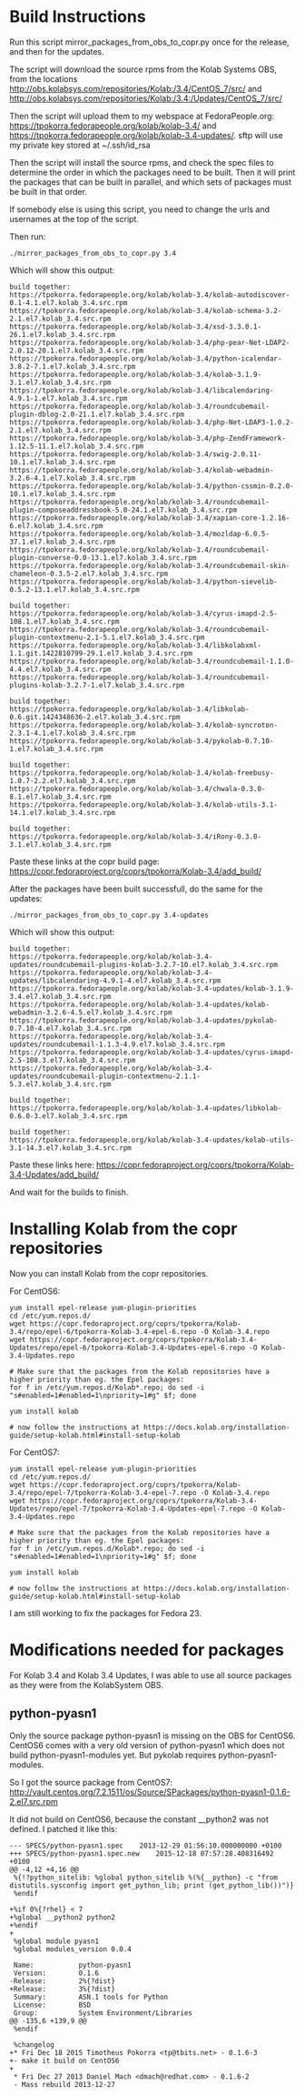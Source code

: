 Build Instructions
======

Run this script mirror_packages_from_obs_to_copr.py once for the release, and then for the updates.

The script will download the source rpms from the Kolab Systems OBS, from the locations http://obs.kolabsys.com/repositories/Kolab:/3.4/CentOS_7/src/ and http://obs.kolabsys.com/repositories/Kolab:/3.4:/Updates/CentOS_7/src/

Then the script will upload them to my webspace at FedoraPeople.org: https://tpokorra.fedorapeople.org/kolab/kolab-3.4/ and https://tpokorra.fedorapeople.org/kolab/kolab-3.4-updates/. sftp will use my private key stored at ~/.ssh/id_rsa

Then the script will install the source rpms, and check the spec files to determine the order in which the packages need to be built. Then it will print the packages that can be built in parallel, and which sets of packages must be built in that order.

If somebody else is using this script, you need to change the urls and usernames at the top of the script.

Then run:

    ./mirror_packages_from_obs_to_copr.py 3.4

Which will show this output:

    build together: 
    https://tpokorra.fedorapeople.org/kolab/kolab-3.4/kolab-autodiscover-0.1-4.1.el7.kolab_3.4.src.rpm
    https://tpokorra.fedorapeople.org/kolab/kolab-3.4/kolab-schema-3.2-2.1.el7.kolab_3.4.src.rpm
    https://tpokorra.fedorapeople.org/kolab/kolab-3.4/xsd-3.3.0.1-26.1.el7.kolab_3.4.src.rpm
    https://tpokorra.fedorapeople.org/kolab/kolab-3.4/php-pear-Net-LDAP2-2.0.12-20.1.el7.kolab_3.4.src.rpm
    https://tpokorra.fedorapeople.org/kolab/kolab-3.4/python-icalendar-3.8.2-7.1.el7.kolab_3.4.src.rpm
    https://tpokorra.fedorapeople.org/kolab/kolab-3.4/kolab-3.1.9-3.1.el7.kolab_3.4.src.rpm
    https://tpokorra.fedorapeople.org/kolab/kolab-3.4/libcalendaring-4.9.1-1.el7.kolab_3.4.src.rpm
    https://tpokorra.fedorapeople.org/kolab/kolab-3.4/roundcubemail-plugin-dblog-2.0-21.1.el7.kolab_3.4.src.rpm
    https://tpokorra.fedorapeople.org/kolab/kolab-3.4/php-Net-LDAP3-1.0.2-2.1.el7.kolab_3.4.src.rpm
    https://tpokorra.fedorapeople.org/kolab/kolab-3.4/php-ZendFramework-1.12.5-11.1.el7.kolab_3.4.src.rpm
    https://tpokorra.fedorapeople.org/kolab/kolab-3.4/swig-2.0.11-10.1.el7.kolab_3.4.src.rpm
    https://tpokorra.fedorapeople.org/kolab/kolab-3.4/kolab-webadmin-3.2.6-4.1.el7.kolab_3.4.src.rpm
    https://tpokorra.fedorapeople.org/kolab/kolab-3.4/python-cssmin-0.2.0-10.1.el7.kolab_3.4.src.rpm
    https://tpokorra.fedorapeople.org/kolab/kolab-3.4/roundcubemail-plugin-composeaddressbook-5.0-24.1.el7.kolab_3.4.src.rpm
    https://tpokorra.fedorapeople.org/kolab/kolab-3.4/xapian-core-1.2.16-6.el7.kolab_3.4.src.rpm
    https://tpokorra.fedorapeople.org/kolab/kolab-3.4/mozldap-6.0.5-37.1.el7.kolab_3.4.src.rpm
    https://tpokorra.fedorapeople.org/kolab/kolab-3.4/roundcubemail-plugin-converse-0.0-13.1.el7.kolab_3.4.src.rpm
    https://tpokorra.fedorapeople.org/kolab/kolab-3.4/roundcubemail-skin-chameleon-0.3.5-2.el7.kolab_3.4.src.rpm
    https://tpokorra.fedorapeople.org/kolab/kolab-3.4/python-sievelib-0.5.2-13.1.el7.kolab_3.4.src.rpm
    
    build together: 
    https://tpokorra.fedorapeople.org/kolab/kolab-3.4/cyrus-imapd-2.5-108.1.el7.kolab_3.4.src.rpm
    https://tpokorra.fedorapeople.org/kolab/kolab-3.4/roundcubemail-plugin-contextmenu-2.1-5.1.el7.kolab_3.4.src.rpm
    https://tpokorra.fedorapeople.org/kolab/kolab-3.4/libkolabxml-1.1.git.1422810799-29.1.el7.kolab_3.4.src.rpm
    https://tpokorra.fedorapeople.org/kolab/kolab-3.4/roundcubemail-1.1.0-4.4.el7.kolab_3.4.src.rpm
    https://tpokorra.fedorapeople.org/kolab/kolab-3.4/roundcubemail-plugins-kolab-3.2.7-1.el7.kolab_3.4.src.rpm
    
    build together: 
    https://tpokorra.fedorapeople.org/kolab/kolab-3.4/libkolab-0.6.git.1424348636-2.el7.kolab_3.4.src.rpm
    https://tpokorra.fedorapeople.org/kolab/kolab-3.4/kolab-syncroton-2.3.1-4.1.el7.kolab_3.4.src.rpm
    https://tpokorra.fedorapeople.org/kolab/kolab-3.4/pykolab-0.7.10-1.el7.kolab_3.4.src.rpm
    
    build together: 
    https://tpokorra.fedorapeople.org/kolab/kolab-3.4/kolab-freebusy-1.0.7-2.2.el7.kolab_3.4.src.rpm
    https://tpokorra.fedorapeople.org/kolab/kolab-3.4/chwala-0.3.0-8.1.el7.kolab_3.4.src.rpm
    https://tpokorra.fedorapeople.org/kolab/kolab-3.4/kolab-utils-3.1-14.1.el7.kolab_3.4.src.rpm
    
    build together: 
    https://tpokorra.fedorapeople.org/kolab/kolab-3.4/iRony-0.3.0-3.1.el7.kolab_3.4.src.rpm

Paste these links at the copr build page: https://copr.fedoraproject.org/coprs/tpokorra/Kolab-3.4/add_build/

After the packages have been built successfull, do the same for the updates:

    ./mirror_packages_from_obs_to_copr.py 3.4-updates

Which will show this output:

    build together: 
    https://tpokorra.fedorapeople.org/kolab/kolab-3.4-updates/roundcubemail-plugins-kolab-3.2.7-10.el7.kolab_3.4.src.rpm
    https://tpokorra.fedorapeople.org/kolab/kolab-3.4-updates/libcalendaring-4.9.1-4.el7.kolab_3.4.src.rpm
    https://tpokorra.fedorapeople.org/kolab/kolab-3.4-updates/kolab-3.1.9-3.4.el7.kolab_3.4.src.rpm
    https://tpokorra.fedorapeople.org/kolab/kolab-3.4-updates/kolab-webadmin-3.2.6-4.5.el7.kolab_3.4.src.rpm
    https://tpokorra.fedorapeople.org/kolab/kolab-3.4-updates/pykolab-0.7.10-4.el7.kolab_3.4.src.rpm
    https://tpokorra.fedorapeople.org/kolab/kolab-3.4-updates/roundcubemail-1.1.3-4.9.el7.kolab_3.4.src.rpm
    https://tpokorra.fedorapeople.org/kolab/kolab-3.4-updates/cyrus-imapd-2.5-108.3.el7.kolab_3.4.src.rpm
    https://tpokorra.fedorapeople.org/kolab/kolab-3.4-updates/roundcubemail-plugin-contextmenu-2.1.1-5.3.el7.kolab_3.4.src.rpm

    build together: 
    https://tpokorra.fedorapeople.org/kolab/kolab-3.4-updates/libkolab-0.6.0-3.el7.kolab_3.4.src.rpm

    build together: 
    https://tpokorra.fedorapeople.org/kolab/kolab-3.4-updates/kolab-utils-3.1-14.3.el7.kolab_3.4.src.rpm

Paste these links here: https://copr.fedoraproject.org/coprs/tpokorra/Kolab-3.4-Updates/add_build/

And wait for the builds to finish.

Installing Kolab from the copr repositories
==

Now you can install Kolab from the copr repositories.

For CentOS6:

    yum install epel-release yum-plugin-priorities
    cd /etc/yum.repos.d/
    wget https://copr.fedoraproject.org/coprs/tpokorra/Kolab-3.4/repo/epel-6/tpokorra-Kolab-3.4-epel-6.repo -O Kolab-3.4.repo
    wget https://copr.fedoraproject.org/coprs/tpokorra/Kolab-3.4-Updates/repo/epel-6/tpokorra-Kolab-3.4-Updates-epel-6.repo -O Kolab-3.4-Updates.repo

    # Make sure that the packages from the Kolab repositories have a higher priority than eg. the Epel packages:
    for f in /etc/yum.repos.d/Kolab*.repo; do sed -i "s#enabled=1#enabled=1\npriority=1#g" $f; done
    
    yum install kolab
    
    # now follow the instructions at https://docs.kolab.org/installation-guide/setup-kolab.html#install-setup-kolab


For CentOS7:

    yum install epel-release yum-plugin-priorities
    cd /etc/yum.repos.d/
    wget https://copr.fedoraproject.org/coprs/tpokorra/Kolab-3.4/repo/epel-7/tpokorra-Kolab-3.4-epel-7.repo -O Kolab-3.4.repo
    wget https://copr.fedoraproject.org/coprs/tpokorra/Kolab-3.4-Updates/repo/epel-7/tpokorra-Kolab-3.4-Updates-epel-7.repo -O Kolab-3.4-Updates.repo

    # Make sure that the packages from the Kolab repositories have a higher priority than eg. the Epel packages:
    for f in /etc/yum.repos.d/Kolab*.repo; do sed -i "s#enabled=1#enabled=1\npriority=1#g" $f; done
    
    yum install kolab
    
    # now follow the instructions at https://docs.kolab.org/installation-guide/setup-kolab.html#install-setup-kolab

I am still working to fix the packages for Fedora 23.

Modifications needed for packages
==

For Kolab 3.4 and Kolab 3.4 Updates, I was able to use all source packages as they were from the KolabSystem OBS.

python-pyasn1
--
Only the source package python-pyasn1 is missing on the OBS for CentOS6. CentOS6 comes with a very old version of python-pyasn1 which does not build python-pyasn1-modules yet. But pykolab requires python-pyasn1-modules.

So I got the source package from CentOS7: http://vault.centos.org/7.2.1511/os/Source/SPackages/python-pyasn1-0.1.6-2.el7.src.rpm

It did not build on CentOS6, because the constant __python2 was not defined. I patched it like this:

```
--- SPECS/python-pyasn1.spec	2013-12-29 01:56:10.000000000 +0100
+++ SPECS/python-pyasn1.spec.new	2015-12-18 07:57:28.408316492 +0100
@@ -4,12 +4,16 @@
 %{!?python_sitelib: %global python_sitelib %(%{__python} -c "from distutils.sysconfig import get_python_lib; print (get_python_lib())")}
 %endif
 
+%if 0%{?rhel} < 7
+%global __python2 python2
+%endif
+
 %global module pyasn1
 %global modules_version 0.0.4
 
 Name:           python-pyasn1
 Version:        0.1.6
-Release:        2%{?dist}
+Release:        3%{?dist}
 Summary:        ASN.1 tools for Python
 License:        BSD
 Group:          System Environment/Libraries
@@ -135,6 +139,9 @@
 %endif
 
 %changelog
+* Fri Dec 18 2015 Timotheus Pokorra <tp@tbits.net> - 0.1.6-3
+- make it build on CentOS6
+
 * Fri Dec 27 2013 Daniel Mach <dmach@redhat.com> - 0.1.6-2
 - Mass rebuild 2013-12-27
```
